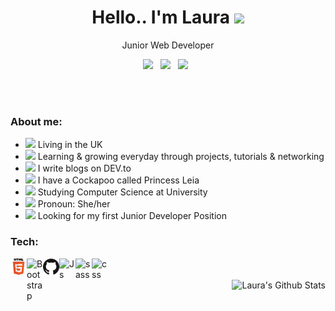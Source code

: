 
<div class="hero-image">
  <div class="hero-text">
    <h1 align= 'center'> Hello.. I'm Laura <img src="https://media.giphy.com/media/hvRJCLFzcasrR4ia7z/giphy.gif" width="25px"> </h1>
    <p align="center"> Junior Web Developer</u></p>
  
     
 <p align='center'>
<a href="https://www.linkedin.com/in/laurawilkinson29/"><img height="30" src="https://raw.githubusercontent.com/trinwin/trinwin/master/icons/linkedin.png?raw=true"></a>&nbsp;&nbsp;
  <a href="https://twitter.com/miss_lorsx"><img height="30" src="https://raw.githubusercontent.com/trinwin/trinwin/master/icons/twitter.png?raw=true"></a>&nbsp;&nbsp;
  <a href="https://dev.to/misslorsx"><img height="30" src="https://raw.githubusercontent.com/trinwin/trinwin/master/icons/devto.png?raw=true"></a>&nbsp;&nbsp;
  
   
  
  </div>
</div>
<br>
<br>

### <h3> About me: </h3>

- <img src="https://img.icons8.com/emoji/48/000000/united-kingdom-emoji.png"/> Living in the UK
- <img src="https://img.icons8.com/emoji/48/000000/seedling.png"/> Learning & growing everyday through projects, tutorials & networking
- <img src="https://img.icons8.com/emoji/48/000000/pencil-emoji.png"/> I write blogs on DEV.to
- <img src="https://img.icons8.com/emoji/48/000000/dog-face.png"/> I have a Cockapoo called Princess Leia
- <img src="https://img.icons8.com/emoji/48/000000/graduation-cap-emoji.png"/> Studying Computer Science at University
- <img src="https://img.icons8.com/emoji/48/000000/woman-blond-hair.png"/> Pronoun: She/her
- <img src="https://img.icons8.com/emoji/48/000000/briefcase-emoji.png"/> Looking for my first Junior Developer Position

 
 
 <h3> Tech: </h3>

<img align="left" alt="HTML5" width="26px" src="https://raw.githubusercontent.com/github/explore/80688e429a7d4ef2fca1e82350fe8e3517d3494d/topics/html/html.png" />
<img align="left" alt="Bootstrap" width="26px" src="https://www.pinclipart.com/picdir/middle/35-353932_bootstrap-bootstrap-4-logo-png-clipart.png" />
<img align="left" alt="GitHub" width="26px" src="https://raw.githubusercontent.com/github/explore/78df643247d429f6cc873026c0622819ad797942/topics/github/github.png" />
<img align="left" alt="Js" width="26px" src="https://img.icons8.com/color/48/000000/javascript.png"/>
<img align="left" alt="sass" width="26px" src="https://img.icons8.com/color/48/000000/sass.png"/>
<img align="left" alt="css" width="26px" src="https://img.icons8.com/dusk/64/000000/css3.png"/>
<br>
<br>

<img align="right" alt="Laura's Github Stats" src="https://github-readme-stats.vercel.app/api?username=misslorsx&show_icons=true&hide_border=true&count_private=true" />



